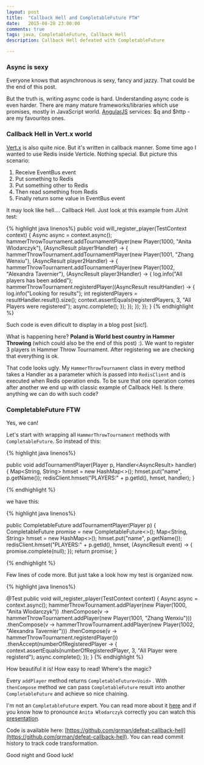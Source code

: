 ```yaml
---
layout: post
title:  "Callback Hell and CompletableFuture FTW"
date:   2015-08-28 23:00:00
comments: true
tags: java, CompletableFuture, Callback Hell
description: Callback Hell defeated with CompletableFuture

---
```


### Async is sexy ###

Everyone knows that asynchronous is sexy, fancy and jazzy. That could be the end of this post.

But the truth is, writing async code is hard.
Understanding async code is even harder. There are many mature frameworks/libraries which use promises, mostly in JavaScript world.
[AngularJS](https://angularjs.org/) services: $q and $http - are my favourites ones.

### Callback Hell in Vert.x world ###

[Vert.x](http://vertx.io) is also quite nice. But it's written in callback manner. Some time ago I wanted to use Redis inside 
Verticle. Nothing special. But picture this scenario:

1. Receive EventBus event
2. Put something to Redis
3. Put something other to Redis
4. Then read something from Redis
5. Finally return some value in EventBus event

It may look like hell.... Callback Hell. Just look at this example from JUnit test:

{% highlight java linenos%}
 public void will_register_player(TestContext context) {
    Async async = context.async();
    hammerThrowTournament.addTournamentPlayer(new Player(1000, "Anita Wlodarczyk"), (AsyncResult<String> player1Handler) -> {
        hammerThrowTournament.addTournamentPlayer(new Player(1001, "Zhang Wenxiu"), (AsyncResult<String> player2Handler) -> {
            hammerThrowTournament.addTournamentPlayer(new Player(1002, "Alexandra Tavernier"), (AsyncResult<String> player3Handler) -> {
                log.info("All players has been added");
                hammerThrowTournament.registerdPlayer((AsyncResult<JsonArray> resultHandler) -> {
                    log.info("Looking for results");
                    int registerdPlayers = resultHandler.result().size();
                    context.assertEquals(registerdPlayers, 3, "All Players were registered");
                    async.complete();
                });
            });
        });
    });
}
{% endhighlight %}

Such code is even dificult to display in a blog post [sic!]. 

What is happening here? **Poland is World best country in Hammer Throwing** (which could also be the end of this post) :).
We want to register 3 players in Hammer Throw Tournament. After registering we are checking that everything is ok.

That code looks ugly. My ```HammerThrowTournament``` class in every method takes a Handler as a parameter which is passed into ```RedisClient``` and is executed
when Redis operation ends. To be sure that one operation comes after another we end up with classic example of Callback Hell. Is there anything we can do with such code?

### CompletableFuture FTW ###

Yes, we can!

Let's start with wrapping all ```HammerThrowTournament``` methods with ```CompletableFuture```. So instead of this:

{% highlight java linenos%}

public void addTournamentPlayer(Player p, Handler<AsyncResult<String>> handler) {
    Map<String, String> hmset = new HashMap<>();
    hmset.put("name", p.getName());
    redisClient.hmset("PLAYERS:" + p.getId(), hmset, handler);
}

{% endhighlight %}

we have this:

{% highlight java linenos%}

public CompletableFuture<Void> addTournamentPlayer(Player p) {
    CompletableFuture<Void> promise = new CompletableFuture<>();
    Map<String, String> hmset = new HashMap<>();
    hmset.put("name", p.getName());
    redisClient.hmset("PLAYERS:" + p.getId(), hmset, (AsyncResult<String> event) -> {
        promise.complete(null);
    });
    return promise;
}

{% endhighlight %}


Few lines of code more. But just take a look how my test is organized now.

{% highlight java linenos%}

@Test
public void will_register_player(TestContext context) {
    Async async = context.async();
    hammerThrowTournament.addPlayer(new Player(1000, "Anita Wlodarczyk"))
        .thenCompose(v -> hammerThrowTournament.addPlayer(new Player(1001, "Zhang Wenxiu")))
        .thenCompose(v -> hammerThrowTournament.addPlayer(new Player(1002, "Alexandra Tavernier")))
        .thenCompose(v -> hammerThrowTournament.registerdPlayer())
        .thenAccept(numberOfRegisteredPlayer -> {
            context.assertEquals(numberOfRegisteredPlayer, 3, "All Player were registerd");
            async.complete();
        });
}
{% endhighlight %}

How beautiful it is! How easy to read! Where's the magic?

Every ```addPlayer``` method returns ```CompletableFuture<Void>``` . With ```thenCompose``` 
method we can pass ```CompletableFuture``` result into another ```CompletableFuture``` and achieve so nice chaining.


I'm not an ```CompletableFuture``` expert. You can read more about it [here](http://www.nurkiewicz.com/2013/05/java-8-definitive-guide-to.html)
and if you know how to pronounce ```Anita Włodarczyk``` correctly you can watch this [presentation](https://www.youtube.com/watch?v=S7gCcgTWSPs).

Code is available here: [https://github.com/qrman/defeat-callback-hell](https://github.com/qrman/defeat-callback-hell). You can read commit history to track
code transformation.

Good night and Good luck!
